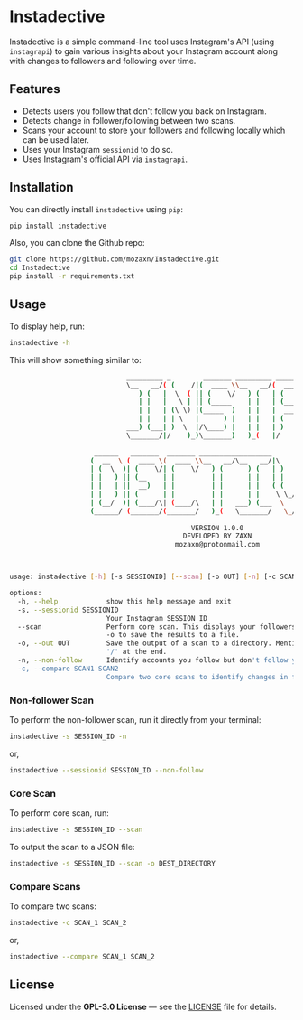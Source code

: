 # Instadective

Instadective is a simple command-line tool uses Instagram's API (using `instagrapi`) to gain various insights about your Instagram account along with changes to followers and following over time.

## Features

- Detects users you follow that don't follow you back on Instagram.
- Detects change in follower/following between two scans.
- Scans your account to store your followers and following locally which can be used later.
- Uses your Instagram `sessionid` to do so.
- Uses Instagram's official API via `instagrapi`.

## Installation

You can directly install `instadective` using `pip`:

```bash
pip install instadective
```

Also, you can clone the Github repo:

```bash
git clone https://github.com/mozaxn/Instadective.git
cd Instadective
pip install -r requirements.txt
```

## Usage

To display help, run:
```bash
instadective -h
```

This will show something similar to:
```bash
                             _________ _        _______ _________ _______                               
                             \__   __/( (    /|(  ____ \\__   __/(  ___  )                              
                                ) (   |  \  ( || (    \/   ) (   | (   ) |                              
                                | |   |   \ | || (_____    | |   | (___) |                              
                                | |   | (\ \) |(_____  )   | |   |  ___  |                              
                                | |   | | \   |      ) |   | |   | (   ) |                              
                             ___) (___| )  \  |/\____) |   | |   | )   ( |                              
                             \_______/|/    )_)\_______)   )_(   |/     \|                              
                                                                                                        
                     ______   _______  _______ __________________          _______                      
                    (  __  \ (  ____ \(  ____ \\__   __/\__   __/|\     /|(  ____ \                     
                    | (  \  )| (    \/| (    \/   ) (      ) (   | )   ( || (    \/                     
                    | |   ) || (__    | |         | |      | |   | |   | || (__                         
                    | |   | ||  __)   | |         | |      | |   ( (   ) )|  __)                        
                    | |   ) || (      | |         | |      | |    \ \_/ / | (                           
                    | (__/  )| (____/\| (____/\   | |   ___) (___  \   /  | (____/\                     
                    (______/ (_______/(_______/   )_(   \_______/   \_/   (_______/                     
                                                                                                        
                                             VERSION 1.0.0                                              
                                           DEVELOPED BY ZAXN                                            
                                         mozaxn@protonmail.com                                          



usage: instadective [-h] [-s SESSIONID] [--scan] [-o OUT] [-n] [-c SCAN1 SCAN2]

options:
  -h, --help            show this help message and exit
  -s, --sessionid SESSIONID
                        Your Instagram SESSION_ID
  --scan                Perform core scan. This displays your followers and following. Use with flag
                        -o to save the results to a file.
  -o, --out OUT         Save the output of a scan to a directory. Mention the directory without the
                        '/' at the end.
  -n, --non-follow      Identify accounts you follow but don't follow you back.
  -c, --compare SCAN1 SCAN2
                        Compare two core scans to identify changes in followers & following.

```

### Non-follower Scan

To perform the non-follower scan, run it directly from your terminal:

```bash
instadective -s SESSION_ID -n
```
or,
```bash
instadective --sessionid SESSION_ID --non-follow
```

### Core Scan

To perform core scan, run:

```bash
instadective -s SESSION_ID --scan
```

To output the scan to a JSON file:

```bash
instadective -s SESSION_ID --scan -o DEST_DIRECTORY
```

### Compare Scans

To compare two scans:

```bash
instadective -c SCAN_1 SCAN_2
```
or,
```bash
instadective --compare SCAN_1 SCAN_2
```

## License

Licensed under the **GPL-3.0 License** — see the [LICENSE](https://github.com/mozaxn/Instadective/blob/main/LICENSE) file for details.